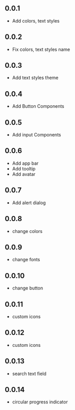 ## 0.0.1

* Add colors, text styles

## 0.0.2

* Fix colors, text styles name

## 0.0.3

* Add text styles theme

## 0.0.4

* Add Button Components

## 0.0.5

* Add input Components

## 0.0.6

* Add app bar
* Add tooltip
* Add avatar

## 0.0.7

* Add alert dialog

## 0.0.8

* change colors

## 0.0.9

* change fonts

## 0.0.10

* change button

## 0.0.11

* custom icons

## 0.0.12

* custom icons

## 0.0.13

* search text field

## 0.0.14

* circular progress indicator